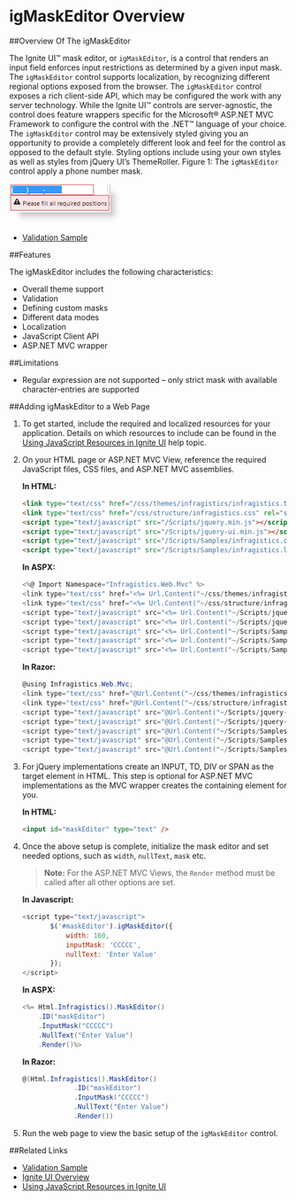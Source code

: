 ﻿<!--
|metadata|
{
    "fileName": "igmaskeditor--overview",
    "controlName": "igEditors",
    "tags": ["Editing","Getting Started"]
}
|metadata|
-->

# igMaskEditor Overview

##Overview Of The igMaskEditor

The Ignite UI™ mask editor, or `igMaskEditor`, is a control that renders an input field enforces input restrictions as determined by a given input mask. The `igMaskEditor` control supports localization, by recognizing different regional options exposed from the browser. The `igMaskEditor` control exposes a rich client-side API, which may be configured the work with any server technology. While the Ignite UI™ controls are server-agnostic, the control does feature wrappers specific for the Microsoft® ASP.NET MVC Framework to configure the control with the .NET™ language of your choice. The `igMaskEditor` control may be extensively styled giving you an opportunity to provide a completely different look and feel for the control as opposed to the default style. Styling options include using your own styles as well as styles from jQuery UI’s ThemeRoller. Figure 1: The `igMaskEditor` control apply a phone number mask.

 ![](images/igMaskEditor_Overview_Pic1.png)

- [Validation Sample](%%SamplesUrl%%/editors/validation)

##Features

The igMaskEditor includes the following characteristics:
-   Overall theme support
-   Validation
-   Defining custom masks
-   Different data modes
-   Localization
-   JavaScript Client API
-   ASP.NET MVC wrapper

##Limitations

-   Regular expression are not supported – only strict mask with available character-entries are supported
   
##Adding igMaskEditor to a Web Page

1.  To get started, include the required and localized resources for your application. Details on which resources to include can be found in the [Using JavaScript Resources in Ignite UI](Deployment-Guide-JavaScript-Resources.html) help topic.
2.  On your HTML page or ASP.NET MVC View, reference the required JavaScript files, CSS files, and ASP.NET MVC assemblies.

	**In HTML:**
    ```html
    <link type="text/css" href="/css/themes/infragistics/infragistics.theme.css" rel="stylesheet" />
    <link type="text/css" href="/css/structure/infragistics.css" rel="stylesheet" />
    <script type="text/javascript" src="/Scripts/jquery.min.js"></script>
    <script type="text/javascript" src="/Scripts/jquery-ui.min.js"></script>
    <script type="text/javascript" src="/Scripts/Samples/infragistics.core.js"></script>
	<script type="text/javascript" src="/Scripts/Samples/infragistics.lob.js"></script>
    ```
    **In ASPX:**
    ```csharp
    <%@ Import Namespace="Infragistics.Web.Mvc" %>
    <link type="text/css" href="<%= Url.Content("~/css/themes/infragistics/infragistics.theme.css") %>"rel="stylesheet" />
    <link type="text/css" href="<%= Url.Content("~/css/structure/infragistics.css") %>"rel="stylesheet" />
    <script type="text/javascript" src="<%= Url.Content("~/Scripts/jquery.min.js")%>"></script>
    <script type="text/javascript" src="<%= Url.Content("~/Scripts/jquery-ui.min.js")%>"></script>
    <script type="text/javascript" src="<%= Url.Content("~/Scripts/Samples/infragistics.core.js")%>"></script>
	<script type="text/javascript" src="<%= Url.Content("~/Scripts/Samples/infragistics.lob.js")%>"></script>
    <script type="text/javascript" src="<%= Url.Content("~/Scripts/Samples/modules/i18n/regional/infragistics.ui.regional-en.js")%>"></script>
    ```
    **In Razor:**
    ```csharp
    @using Infragistics.Web.Mvc;
    <link type="text/css" href="@Url.Content("~/css/themes/infragistics/infragistics.theme.css")" rel="stylesheet" />
    <link type="text/css" href="@Url.Content("~/css/structure/infragistics.css")" rel="stylesheet" />
    <script type="text/javascript" src="@Url.Content("~/Scripts/jquery-1.4.4.min.js")"></script>
    <script type="text/javascript" src="@Url.Content("~/Scripts/jquery-ui.min.js")"></script>
    <script type="text/javascript" src="@Url.Content("~/Scripts/Samples/infragistics.core.js")"></script>
	<script type="text/javascript" src="@Url.Content("~/Scripts/Samples/infragistics.lob.js")"></script>
    <script type="text/javascript" src="@Url.Content("~/Scripts/Samples/modules/i18n/regional/infragistics.ui.regional-en.js")"></script>
    ```
3.  For jQuery implementations create an INPUT, TD, DIV or SPAN as the target element in HTML. This step is optional for ASP.NET MVC implementations as the MVC wrapper creates the containing element for you. 

	**In HTML:**
    ```html
    <input id="maskEditor" type="text" />
    ```

4. Once the above setup is complete, initialize the mask editor and set needed options, such as `width`, `nullText`, `mask` etc.

    >**Note:** For the ASP.NET MVC Views, the `Render` method must be called after all other options are set.

    **In Javascript:**

    ```js
    <script type="text/javascript">
           $('#maskEditor').igMaskEditor({
               width: 160,
               inputMask: 'CCCCC',
               nullText: 'Enter Value'
           });
    </script>
    ```

    **In ASPX:**

     ```csharp
     <%= Html.Infragistics().MaskEditor()
         .ID("maskEditor")
         .InputMask("CCCCC")
         .NullText("Enter Value")
         .Render()%>
     ```

    **In Razor:**

    ```csharp
    @(Html.Infragistics().MaskEditor()
                 .ID("maskEditor")
                 .InputMask("CCCCC")
                 .NullText("Enter Value")
                 .Render())
    ```

5.  Run the web page to view the basic setup of the `igMaskEditor` control.

##Related Links

-   [Validation Sample](%%SamplesUrl%%/editors/validation)
-   [Ignite UI Overview](NetAdvantage-for-jQuery-Overview.html)
-   [Using JavaScript Resources in Ignite UI](Deployment-Guide-JavaScript-Resources.html)
 
 


